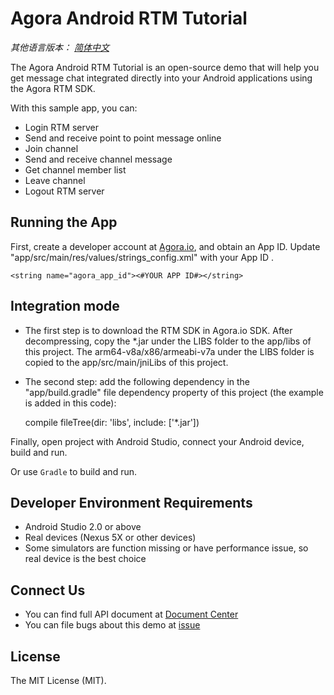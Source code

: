 # Agora Android RTM Tutorial

*其他语言版本： [简体中文](README.zh.md)*

The Agora Android RTM Tutorial is an open-source demo that will help you get message chat integrated directly into your Android applications using the Agora RTM SDK.

With this sample app, you can:

- Login RTM server
- Send and receive point to point message online
- Join channel
- Send and receive channel message
- Get channel member list
- Leave channel
- Logout RTM server

## Running the App
First, create a developer account at [Agora.io](https://dashboard.agora.io/signin/), and obtain an App ID.
Update "app/src/main/res/values/strings_config.xml" with your App ID .

```
<string name="agora_app_id"><#YOUR APP ID#></string>

```
## Integration mode
- The first step is to download the RTM SDK in Agora.io SDK. After decompressing, copy the *.jar under the LIBS folder to the app/libs of this project. The arm64-v8a/x86/armeabi-v7a under the LIBS folder is copied to the app/src/main/jniLibs of this project.

- The second step: add the following dependency in the "app/build.gradle" file dependency property of this project (the example is added in this code):

  compile fileTree(dir: 'libs', include: ['*.jar'])


Finally, open project with Android Studio, connect your Android device, build and run.

Or use `Gradle` to build and run.

## Developer Environment Requirements
- Android Studio 2.0 or above
- Real devices (Nexus 5X or other devices)
- Some simulators are function missing or have performance issue, so real device is the best choice

## Connect Us
- You can find full API document at [Document Center](https://docs.agora.io/en/)
- You can file bugs about this demo at [issue](https://github.com/AgoraIO/RTM/issues)

## License
The MIT License (MIT).
